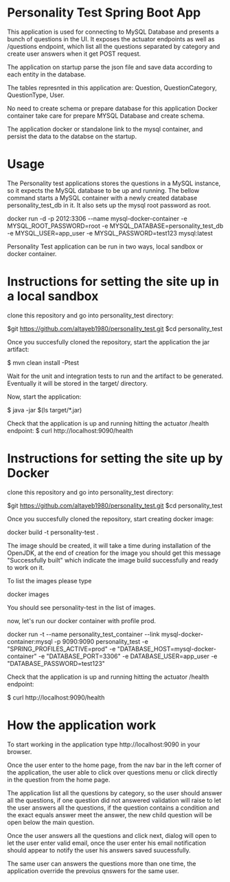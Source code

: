 # Personality Test Spring Boot App
This application is used for connecting to MySQL Database and presents a bunch of questions in the UI. It exposes the actuator endpoints as well as /questions endpoint, which list all the questions separated by category and create user answers when it get POST request.

The application on startup parse the json file and save data according to each entity in the database.

The tables represnted in this application are: Question, QuestionCategory, QuestionType, User.

No need to create schema or prepare database for this application Docker container take care for prepare MYSQL Database and create schema.

The application docker or standalone link to the mysql container, and persist the data to the databse on the startup.

# Usage
The Personality test applications stores the questions in a MySQL instance, so it expects the MySQL database to be up and running. The bellow command starts a MySQL container with a newly created database personality_test_db in it. It also sets up the mysql root password as root.

docker run -d -p 2012:3306 --name mysql-docker-container -e MYSQL_ROOT_PASSWORD=root -e MYSQL_DATABASE=personality_test_db -e MYSQL_USER=app_user -e MYSQL_PASSWORD=test123  mysql:latest

Personality Test application can be run in two ways, local sandbox or docker container.

# Instructions for setting the site up in a local sandbox

clone this repository and go into personality_test directory:

$git https://github.com/altayeb1980/personality_test.git $cd personality_test

Once you succesfully cloned the repository, start the application the jar artifact:

$ mvn clean install -Ptest

Wait for the unit and integration tests to run and the artifact to be generated. Eventually it will be stored in the target/ directory.

Now, start the application:

$ java -jar $(ls target/*.jar)

Check that the application is up and running hitting the actuator /health endpoint:
$ curl http://localhost:9090/health


# Instructions for setting the site up by Docker

clone this repository and go into personality_test directory:

$git https://github.com/altayeb1980/personality_test.git $cd personality_test

Once you succesfully cloned the repository, start creating docker image:

docker build -t personality-test .

The image should be created, it will take a time during installation of the OpenJDK, at the end of creation for the image you should get this message "Successfully built" which indicate the image build successfully and ready to work on it.

To list the images please type 

docker images

You should see personality-test in the list of images.

now, let's run our docker container with profile prod.

docker run -t --name personality_test_container --link mysql-docker-container:mysql -p 9090:9090 personality_test -e "SPRING_PROFILES_ACTIVE=prod" -e "DATABASE_HOST=mysql-docker-container" -e "DATABASE_PORT=3306" -e DATABASE_USER=app_user -e "DATABASE_PASSWORD=test123"

Check that the application is up and running hitting the actuator /health endpoint:

$ curl http://localhost:9090/health

# How the application work
To start working in the application type http://localhost:9090 in your browser.

Once the user enter to the home page, from the nav bar in the left corner of the application, the user able to click over questions menu or click directly in the question from the home page.

The application list all the questions by category, so the user should answer all the questions, if one question did not answered validation will raise to let the user answers all the questions, if the question contains a condition and the exact equals answer meet the answer, the new child question will be open below the main question.

Once the user answers all the questions and click next, dialog will open to let the user enter valid email, once the user enter his email notification should appear to notify the user his answers saved suucessfully.

The same user can answers the questions more than one time, the application override the prevoius qnswers for the same user.

